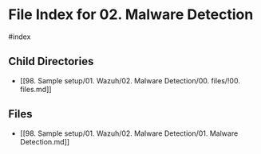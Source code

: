 # File Index for 02. Malware Detection
#index

## Child Directories

- [[98. Sample setup/01. Wazuh/02. Malware Detection/00. files/!00. files.md]]

## Files

- [[98. Sample setup/01. Wazuh/02. Malware Detection/01. Malware Detection.md]]
